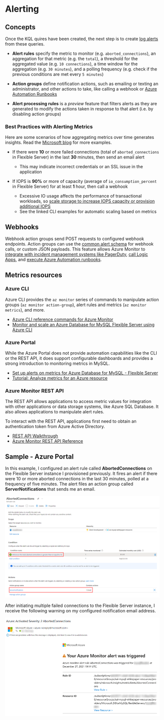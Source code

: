 # Alerting

## Concepts

Once the KQL quires have been created, the next step is to create [log alerts](https://docs.microsoft.com/azure/azure-monitor/platform/alerts-unified-log) from these queries.

- **Alert rules** specify the metric to monitor (e.g. `aborted_connections`), an aggregation for that metric (e.g. the `total`), a threshold for the aggregated value (e.g. `10 connections`), a time window for the aggregation (e.g. `30 minutes`), and a polling frequency (e.g. check if the previous conditions are met every `5 minutes`)

- **Action groups** define notification actions, such as emailing or texting an administrator, and other actions to take, like calling a webhook or [Azure Automation Runbooks](https://docs.microsoft.com/azure/automation/automation-runbook-types)

- **Alert processing rules** is a *preview* feature that filters alerts as they are generated to modify the actions taken in response to that alert (i.e. by disabling action groups)

### Best Practices with Alerting Metrics

Here are some scenarios of how aggregating metrics over time generates insights. Read the [Microsoft blog](https://azure.microsoft.com/blog/best-practices-for-alerting-on-metrics-with-azure-database-for-mysql-monitoring/) for more examples.

- If there were **10** or more failed connections (total of `aborted_connections` in Flexible Server) in the last **30** minutes, then send an email alert
  - This may indicate incorrect credentials or an SSL issue in the application

- If IOPS is **90%** or more of capacity (average of `io_consumption_percent` in Flexible Server) for at least **1** hour, then call a webhook
  - Excessive IO usage affects the performance of transactional workloads, so [scale storage to increase IOPS capacity or provision additional IOPS](https://docs.microsoft.com/azure/mysql/flexible-server/concepts-compute-storage)
  - See the linked CLI examples for automatic scaling based on metrics

## Webhooks

Webhook action groups send POST requests to configured webhook endpoints. Action groups can use the [common alert schema](https://docs.microsoft.com/azure/azure-monitor/alerts/alerts-common-schema) for webhook calls, or custom JSON payloads. This feature allows Azure Monitor to [integrate with incident management systems like PagerDuty](https://www.pagerduty.com/docs/guides/azure-integration-guide/), [call Logic Apps](https://docs.microsoft.com/azure/connectors/connectors-native-webhook), and [execute Azure Automation runbooks](https://docs.microsoft.com/azure/automation/automation-webhooks).

## Metrics resources

### Azure CLI

Azure CLI provides the `az monitor` series of commands to manipulate action groups (`az monitor action-group`), alert rules and metrics (`az monitor metrics`), and more.

- [Azure CLI reference commands for Azure Monitor](https://docs.microsoft.com/cli/azure/azure-cli-reference-for-monitor)
- [Monitor and scale an Azure Database for MySQL Flexible Server using Azure CLI](https://docs.microsoft.com/azure/mysql/flexible-server/scripts/sample-cli-monitor-and-scale)

### Azure Portal

While the Azure Portal does not provide automation capabilities like the CLI or the REST API, it does support configurable dashboards and provides a strong introduction to monitoring metrics in MySQL.

- [Set up alerts on metrics for Azure Database for MySQL - Flexible Server](https://docs.microsoft.com/azure/mysql/flexible-server/how-to-alert-on-metric)
- [Tutorial: Analyze metrics for an Azure resource](https://docs.microsoft.com/azure/azure-monitor/essentials/tutorial-metrics)

### Azure Monitor REST API

The REST API allows applications to access metric values for integration with other applications or data storage systems, like Azure SQL Database. It also allows applications to manipulate alert rules.

To interact with the REST API, applications first need to obtain an authentication token from Azure Active Directory.

- [REST API Walkthrough](https://docs.microsoft.com/azure/azure-monitor/essentials/rest-api-walkthrough)
- [Azure Monitor REST API Reference](https://docs.microsoft.com/rest/api/monitor/)

## Sample - Azure Portal

In this example, I configured an alert rule called **AbortedConnections** on the Flexible Server instance I provisioned previously. It fires an alert if there were 10 or more aborted connections in the last 30 minutes, polled at a frequency of five minutes. The alert files an action group called **ServerNotifications** that sends me an email.

![This image demonstrates the alert rule configuration and the configured action groups.](./media/aborted-connections-alert-rule.png "AbortedConnections alert rule and ServerNotifications action group")

After initiating multiple failed connections to the Flexible Server instance, I receive the following warning on my configured notification email address.

![This image demonstrates the Azure Monitor alert rule sent to my email after attempting multiple failed connections.](./media/alert-rule-sent-to-email.png "Azure Monitor alert rule")
